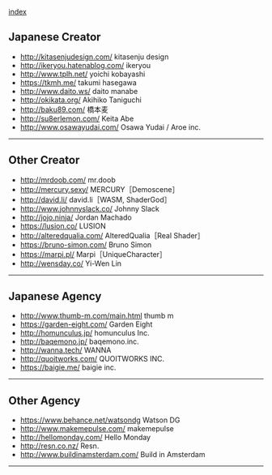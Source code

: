 
[index](https://github.com/daumkuchen/bookmarks/blob/master/README.md)

## Japanese Creator
* http://kitasenjudesign.com/ kitasenju design
* http://ikeryou.hatenablog.com/ ikeryou
* http://www.tplh.net/ yoichi kobayashi
* https://tkmh.me/ takumi hasegawa
* http://www.daito.ws/ daito manabe
* http://okikata.org/ Akihiko Taniguchi
* http://baku89.com/ 橋本麦
* http://su8erlemon.com/ Keita Abe
* http://www.osawayudai.com/ Osawa Yudai / Aroe inc.

***

## Other Creator
* http://mrdoob.com/ mr.doob
* http://mercury.sexy/ MERCURY［Demoscene］
* http://david.li/ david.li［WASM, ShaderGod］
* http://www.johnnyslack.co/ Johnny Slack
* http://jojo.ninja/ Jordan Machado
* https://lusion.co/ LUSION
* http://alteredqualia.com/ AlteredQualia［Real Shader］
* https://bruno-simon.com/ Bruno Simon
* https://marpi.pl/ Marpi［UniqueCharacter］
* http://wensday.co/ Yi-Wen Lin

***

## Japanese Agency
* http://www.thumb-m.com/main.html thumb m
* https://garden-eight.com/ Garden Eight
* http://homunculus.jp/ homunculus Inc.
* http://baqemono.jp/ baqemono.inc.
* http://wanna.tech/ WANNA
* http://quoitworks.com/ QUOITWORKS INC.
* https://baigie.me/ baigie inc.

***

## Other Agency
* https://www.behance.net/watsondg Watson DG
* http://www.makemepulse.com/ makemepulse
* http://hellomonday.com/ Hello Monday
* http://resn.co.nz/ Resn.
* http://www.buildinamsterdam.com/ Build in Amsterdam

***
